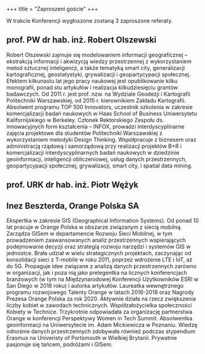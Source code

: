 +++
title = "Zaproszeni goście"
+++

W trakcie Konferencji wygłoszone zostaną 3 zaproszone referaty. 

## prof. PW dr hab. inż. Robert Olszewski

Robert Olszewski zajmuje się modelowaniem informacji geograficznej – ekstrakcją informacji i akwizycją wiedzy przestrzennej z wykorzystaniem metod sztucznej inteligencji, a także tematyką smart city, generalizacji kartograficznej, geostatystyki, grywalizacji i geopartycypacji społecznej. Efektem kilkunastu lat jego pracy naukowej jest opublikowanie kilku monografii, ponad stu artykułów i realizacja kilkudziesięciu grantów badawczych. Od 2011 r. jest prof. nzw. na Wydziale Geodezji i Kartografii Politechniki Warszawskiej, od 2015 r. kierownikiem Zakładu Kartografii. Absolwent programu TOP 500 Innovators, uczestnik szkolenia w zakresie komercjalizacji badań naukowych w Haas School of Business Uniwersytetu Kalifornijskiego w Berkeley. Członek Rektorskiego Zespołu ds. innowacyjnych form kształcenia – INFOX, prowadzi interdyscyplinarne zajęcia projektowe dla studentów Politechniki Warszawskiej z wykorzystaniem metodyki Design Thinking. Współpracuje z biznesem oraz administracją rządową i samorządową przy realizacji projektów B+R i komercjalizacji interdyscyplinarnych badań naukowych w dziedzinie geoinformacji, inteligencji obliczeniowej, usług danych przestrzennych, geopartycypacji społecznej, grywalizacji, smart city, i spatial data mining.

## prof. URK dr hab. inż. Piotr Wężyk 

## Inez Beszterda, Orange Polska SA

Ekspertka w zakresie GIS (Geographical Information Systems). Od ponad 10 lat pracuje w Orange Polska w obszarze związanym z siecią mobilną. Zarządza GISem w departamencie Rozwoju Sieci Mobilnej, w tym prowadzeniem zaawansowanych analiz przestrzennych wspierających podejmowanie decyzji oraz strategią rozwoju narzędzi i systemów GIS w jednostce. Brała udział w wielu strategicznych projektach, zaczynając od konsolidacji sieci z T-mobile w roku 2011, poprzez wdrożenie LTE i IoT, aż do 5G. Propaguje idee związane z analizą danych przestrzennych zarówno w organizacji, jak i poza nią jako prelegentka na licznych konferencjach branżowych (w tym na Międzynarodowej Konferencji Użytkowników ESRI w San Diego w 2018 roku) i autorka artykułów. Laureatka wewnętrznego programu rozwojowego Talenty Orange w latach 2016-2018 oraz Nagrody Prezesa Orange Polska za rok 2020. Aktywnie działa na rzecz zwiększenia liczby kobiet w zawodach technicznych. Współzałożycielka społeczności Kobiety w Technice. Trzykrotnie odpowiadała za organizację partnerstwa Orange w konferencji Perspektywy Women in Tech Summit. Absolwentka geoinformacji na Uniwersytecie im. Adam Mickiewicza w Poznaniu. Wiedzę odnośnie danych przestrzennych zdobywała również podczas stypendium Erasmus na Univeristy of Portsmouth w Wielkiej Brytanii. Prywatnie pasjonuje się tańcem, podróżami i GISem.
